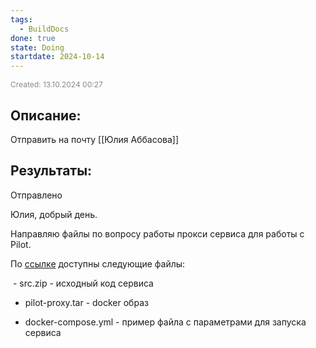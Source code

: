 ```yaml
---
tags:
  - BuildDocs
done: true
state: Doing
startdate: 2024-10-14
---
```

<span style="font-size:12px; color:#888888;">Created: 13.10.2024 00:27</span>

## Описание:

Отправить на почту [[Юлия Аббасова]]

## Результаты:

Отправлено

Юлия, добрый день.

Направляю файлы по вопросу работы прокси сервиса для работы с Pilot.

  

По [ссылке](https://drive.google.com/drive/folders/1jBBlkxqa53itnMj1WZRGR8zGuVmh5OwZ?usp=sharing) доступны следующие файлы:

 - src.zip - исходный код сервиса  

- pilot-proxy.tar - docker образ

- docker-compose.yml - пример файла с параметрами для запуска сервиса



